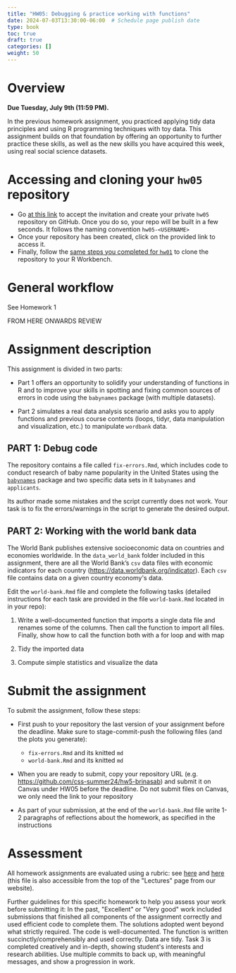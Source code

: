 ```yaml
---
title: "HW05: Debugging & practice working with functions"
date: 2024-07-03T13:30:00-06:00  # Schedule page publish date
type: book
toc: true
draft: true
categories: []
weight: 50
---
```




# Overview

**Due Tuesday, July 9th (11:59 PM).**

In the previous homework assignment, you practiced applying tidy data principles and using R programming techniques with toy data. This assignment builds on that foundation by offering an opportunity to further practice these skills, as well as the new skills you have acquired this week, using real social science datasets.


# Accessing and cloning your `hw05` repository

* Go [at this link]() to accept the invitation and create your private `hw05` repository on GitHub. Once you do so, your repo will be built in a few seconds. It follows the naming convention `hw05-<USERNAME>`
* Once your repository has been created, click on the provided link to access it. 
* Finally, follow the [same steps you completed for `hw01`](/homework/edit-readme/) to clone the repository to your R Workbench.


# General workflow

See Homework 1


FROM HERE ONWARDS REVIEW


# Assignment description

This assignment is divided in two parts:

* Part 1 offers an opportunity to solidify your understanding of functions in R and to improve your skills in spotting and fixing common sources of errors in code using the `babynames` package (with multiple datasets). 

* Part 2 simulates a real data analysis scenario and asks you to apply functions and previous course contents (loops, tidyr, data manipulation and visualization, etc.) to manipulate `wordbank` data.


## PART 1: Debug code

The repository contains a file called `fix-errors.Rmd`, which includes code to conduct research of baby name popularity in the United States using the [`babynames`](http://hadley.github.io/babynames/) package and two specific data sets in it `babynames` and `applicants`. 

Its author made some mistakes and the script currently does not work. Your task is to fix the errors/warnings in the script to generate the desired output.


## PART 2: Working with the world bank data

The World Bank publishes extensive socioeconomic data on countries and economies worldwide. In the `data_world_bank` folder included in this assignment, there are all the World Bank’s `csv` data files with economic indicators for each country (https://data.worldbank.org/indicator). Each `csv` file contains data on a given country economy's data.

Edit the `world-bank.Rmd` file and complete the following tasks (detailed instructions for each task are provided in the file `world-bank.Rmd` located in in your repo):

1. Write a well-documented function that imports a single data file and renames some of the columns. Then call the function to import all files. Finally, show how to call the function both with a for loop and with map

2. Tidy the imported data

3. Compute simple statistics and visualize the data

<!--
Once you have the data imported, write a brief report exploring and analyzing at least [two variables in the data](http://data.worldbank.org/indicator). Use a combination of descriptive statistics, tables, and figures, and present your results and analysis in a coherent and interpretable manner. The main point is that your report should not just be code and output from R - you also need to include your own written analysis. Submitting the report as an [Quarto document](http://rmarkdown.rstudio.com/) will make this much easier (and is in fact mandatory).
-->


# Submit the assignment

To submit the assignment, follow these steps:

* First push to your repository the last version of your assignment before the deadline. Make sure to stage-commit-push the following files (and the plots you generate):
    
    - `fix-errors.Rmd` and its knitted `md`
    - `world-bank.Rmd` and its knitted `md`

* When you are ready to submit, copy your repository URL (e.g. https://github.com/css-summer24/hw5-brinasab) and submit it on Canvas under HW05 before the deadline. Do not submit files on Canvas, we only need the link to your repository 

* As part of your submission, at the end of the `world-bank.Rmd` file write 1-2 paragraphs of reflections about the homework, as specified in the instructions

  
# Assessment

All homework assignments are evaluated using a rubric: see [here](/faq/homework-evaluations/) and [here](https://docs.google.com/spreadsheets/d/1h7_TmhUr5k7BGT3h-F4VJMUEEUtvvhqw/edit?usp=sharing&ouid=112534119211880791899&rtpof=true&sd=true) (this file is also accessible from the top of the "Lectures" page from our website).

Further guidelines for this specific homework to help you assess your work before submitting it:
In the past, "Excellent" or "Very good" work included submissions that finished all components of the assignment correctly and used efficient code to complete them. The solutions adopted went beyond what strictly required. The code is well-documented. The function is written succinctly/comprehensibly and used correctly. Data are tidy. Task 3 is completed creatively and in-depth, showing student's interests and research abilities. Use multiple commits to back up, with meaningful messages, and show a progression in work.

